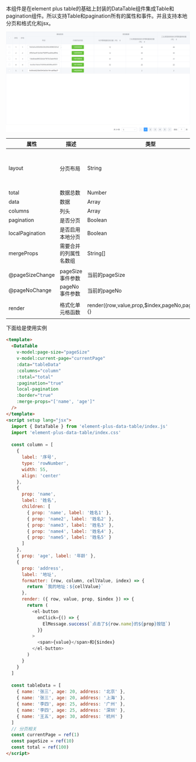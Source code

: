 <!--
 * @Author: yeminglong
 * @Date: 2025-03-13 04:20:40
 * @LastEd![这是图片](/assets/img/philly-magic-garden.jpg "Magic Gardens")itTime: 2025-03-13 04:52:11
 * @LastEditors: yeminglong
 * @Description:
-->

本组件是在element plus table的基础上封装的DataTable组件集成Table和pagination组件。所以支持Table和pagination所有的属性和事件。并且支持本地分页和格式化和jsx。

![效果图](./Snipaste_2025-03-13_04-48-31.png '效果图')

| 属性            | 描述                   | 类型                                                | 默认值                                    |
| --------------- | ---------------------- | --------------------------------------------------- | ----------------------------------------- |
| layout          | 分页布局               | String                                              | 'total, sizes, prev, pager, next, jumper' |
| total           | 数据总数               | Number                                              | 0                                         |
| data            | 数据                   | Array                                               |                                           |
| columns         | 列头                   | Array                                               |                                           |
| pagination      | 是否分页               | Boolean                                             | false                                     |
| localPagination | 是否启用本地分页       | Boolean                                             | false                                     |
| mergeProps      | 需要合并的列属性名数组 | String[]                                            | []                                        |
|                 |                        |                                                     |                                           |
| @pageSizeChange | pageSize事件参数       | 当前的pageSize                                      |                                           |
| @pageNoChange   | pageNo事件参数         | 当前的pageNo                                        |                                           |
|                 |                        |                                                     |                                           |
| render          | 格式化单元格函数       | render({row,value,prop,$index,pageNo,pageSize})=>{} |                                           |
|                 |                        |                                                     |                                           |

下面给是使用实例

```html
<template>
  <DataTable
    v-model:page-size="pageSize"
    v-model:current-page="currentPage"
    :data="tableData"
    :columns="column"
    :total="total"
    :pagination="true"
    local-pagination
    :border="true"
    :merge-props="['name', 'age']"
  />
</template>
<script setup lang="jsx">
  import { DataTable } from 'element-plus-data-table/index.js'
  import 'element-plus-data-table/index.css'

  const column = [
    {
      label: '序号',
      type: 'rowNumber',
      width: 55,
      align: 'center'
    },
    {
      prop: 'name',
      label: '姓名',
      children: [
        { prop: 'name', label: '姓名1' },
        { prop: 'name2', label: '姓名2' },
        { prop: 'name3', label: '姓名3' },
        { prop: 'name4', label: '姓名4' },
        { prop: 'name5', label: '姓名5' }
      ]
    },
    { prop: 'age', label: '年龄' },
    {
      prop: 'address',
      label: '地址',
      formatter: (row, column, cellValue, index) => {
        return `我的地址：${cellValue}`
      },
      render: ({ row, value, prop, $index }) => {
        return (
          <el-button
            onClick={() => {
              ElMessage.success(`点击了${row.name}的${prop}按钮`)
            }}
          >
            <span>{value}</span>和{$index}
          </el-button>
        )
      }
    }
  ]

  const tableData = [
    { name: '张三', age: 20, address: '北京' },
    { name: '张三', age: 20, address: '上海' },
    { name: '李四', age: 25, address: '广州' },
    { name: '李四', age: 25, address: '深圳' },
    { name: '王五', age: 30, address: '杭州' }
  ]
  // 分页相关
  const currentPage = ref(1)
  const pageSize = ref(10)
  const total = ref(100)
</script>
```
